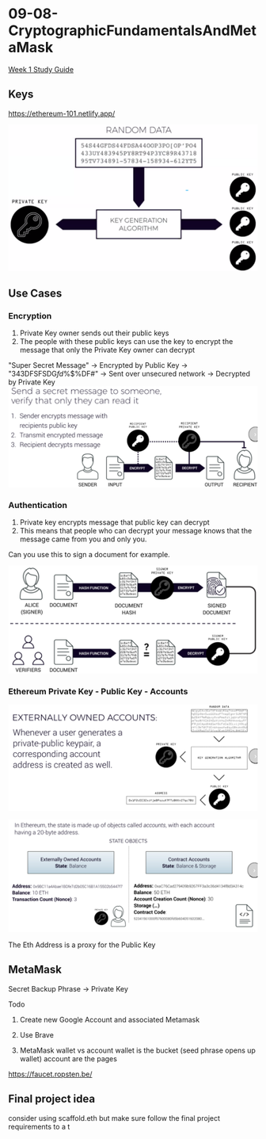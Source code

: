 # 09-08-CryptographicFundamentalsAndMetaMask

[Week 1 Study Guide](https://docs.google.com/document/d/1VFhMf8QKGTr52wwgD-0VX14WTqo7_qTBF83KkgVk3As/edit#heading=h.eureleju6pex)

## Keys
https://ethereum-101.netlify.app/

![randomdata](screenshotsFor09-08-CryptographicFundamentalsAndMetaMask/09-08-CryptographicFundamentalsAndMetaMask-2021-09-08-10-12-59.png)

## Use Cases

### Encryption

1. Private Key owner sends out their public keys
2. The people with these public keys can use the key to encrypt the message that only the Private Key owner can decrypt
   
"Super Secret Message" -> Encrypted by Public Key -> "343DFSFSDG$fd$%$%DF#" -> Sent over unsecured network -> Decrypted by Private Key
![Encryption](screenshotsFor09-08-CryptographicFundamentalsAndMetaMask/09-08-CryptographicFundamentalsAndMetaMask-2021-09-08-10-25-27.png)

### Authentication

1. Private key encrypts message that public key can decrypt
2. This means that people who can decrypt your message knows that the message came from you and only you.

Can you use this to sign a document for example.

![Authentication](screenshotsFor09-08-CryptographicFundamentalsAndMetaMask/09-08-CryptographicFundamentalsAndMetaMask-2021-09-08-10-28-47.png)

### Ethereum Private Key - Public Key - Accounts

![EOA](screenshotsFor09-08-CryptographicFundamentalsAndMetaMask/09-08-CryptographicFundamentalsAndMetaMask-2021-09-08-10-30-16.png)

![EOA vs Contract](screenshotsFor09-08-CryptographicFundamentalsAndMetaMask/09-08-CryptographicFundamentalsAndMetaMask-2021-09-08-10-30-47.png)

The Eth Address is a proxy for the Public Key

## MetaMask

Secret Backup Phrase -> Private Key 

Todo
1. Create new Google Account and associated Metamask

2. Use Brave

3. MetaMask wallet vs account
    wallet is the bucket (seed phrase opens up wallet)
    account are the pages

https://faucet.ropsten.be/

## Final project idea

consider using scaffold.eth but make sure follow the final project requirements to a t